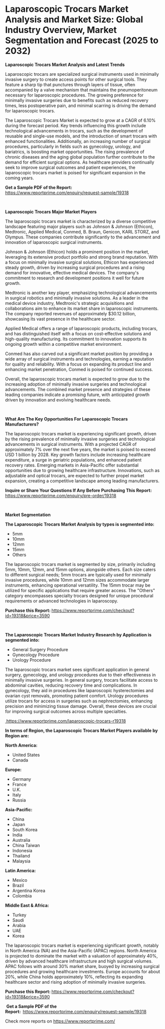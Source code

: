 <p><h1>Laparoscopic Trocars Market Analysis and Market Size: Global Industry Overview, Market Segmentation and Forecast (2025 to 2032)</h1></p><p><strong>Laparoscopic Trocars Market Analysis and Latest Trends</strong></p>
<p><p>Laparoscopic trocars are specialized surgical instruments used in minimally invasive surgery to create access points for other surgical tools. They feature a sharp tip that punctures through layers of tissue, often accompanied by a valve mechanism that maintains the pneumoperitoneum necessary for laparoscopic procedures. The growing preference for minimally invasive surgeries due to benefits such as reduced recovery times, less postoperative pain, and minimal scarring is driving the demand for laparoscopic trocars.</p><p>The Laparoscopic Trocars Market is expected to grow at a CAGR of 6.10% during the forecast period. Key trends influencing this growth include technological advancements in trocars, such as the development of reusable and single-use models, and the introduction of smart trocars with enhanced functionalities. Additionally, an increasing number of surgical procedures, particularly in fields such as gynecology, urology, and bariatrics, is boosting market opportunities. The rising prevalence of chronic diseases and the aging global population further contribute to the demand for efficient surgical options. As healthcare providers continually seek to improve surgical outcomes and patient experiences, the laparoscopic trocars market is poised for significant expansion in the coming years.</p></p>
<p><strong>Get a Sample PDF of the Report:&nbsp;</strong> <a href="https://www.reportprime.com/enquiry/request-sample/19318?utm_campaign=2455&utm_medium=2&utm_source=Github&utm_content=ia&utm_term=19032025&utm_id=laparoscopic-trocars">https://www.reportprime.com/enquiry/request-sample/19318</a></p>
<p>&nbsp;</p>
<p><strong>Laparoscopic Trocars Major Market Players</strong></p>
<p><p>The laparoscopic trocars market is characterized by a diverse competitive landscape featuring major players such as Johnson & Johnson (Ethicon), Medtronic, Applied Medical, Conmed, B. Braun, Genicon, KARL STORZ, and Olympus. These companies contribute significantly to the advancement and innovation of laparoscopic surgical instruments.</p><p>Johnson & Johnson (Ethicon) holds a prominent position in the market, leveraging its extensive product portfolio and strong brand reputation. With a focus on minimally invasive surgical solutions, Ethicon has experienced steady growth, driven by increasing surgical procedures and a rising demand for innovative, effective medical devices. The company's commitment to research and development positions it well for future growth.</p><p>Medtronic is another key player, emphasizing technological advancements in surgical robotics and minimally invasive solutions. As a leader in the medical device industry, Medtronic's strategic acquisitions and collaborations aim to enhance its market share in laparoscopic instruments. The company reported revenues of approximately $30.12 billion, showcasing its vast presence in the healthcare sector.</p><p>Applied Medical offers a range of laparoscopic products, including trocars, and has distinguished itself with a focus on cost-effective solutions and high-quality manufacturing. Its commitment to innovation supports its ongoing growth within a competitive market environment.</p><p>Conmed has also carved out a significant market position by providing a wide array of surgical instruments and technologies, earning a reputation for quality and reliability. With a focus on expanding its product line and enhancing market penetration, Conmed is poised for continued success.</p><p>Overall, the laparoscopic trocars market is expected to grow due to the increasing adoption of minimally invasive surgeries and technological advancements. The combined market presence and strategies of these leading companies indicate a promising future, with anticipated growth driven by innovation and evolving healthcare needs.</p></p>
<p>&nbsp;</p>
<p><strong>What Are The Key Opportunities For Laparoscopic Trocars Manufacturers?</strong></p>
<p><p>The laparoscopic trocars market is experiencing significant growth, driven by the rising prevalence of minimally invasive surgeries and technological advancements in surgical instruments. With a projected CAGR of approximately 7% over the next five years, the market is poised to exceed USD 1 billion by 2028. Key growth factors include increasing healthcare expenditure, a surge in geriatric populations, and enhanced patient recovery rates. Emerging markets in Asia-Pacific offer substantial opportunities due to growing healthcare infrastructure. Innovations, such as adjustable and optical trocars, are expected to further propel market expansion, creating a competitive landscape among leading manufacturers.</p></p>
<p><strong>Inquire or Share Your Questions If Any Before Purchasing This Report:</strong> <a href="https://www.reportprime.com/enquiry/pre-order/19318?utm_campaign=2455&utm_medium=2&utm_source=Github&utm_content=ia&utm_term=19032025&utm_id=laparoscopic-trocars">https://www.reportprime.com/enquiry/pre-order/19318</a></p>
<p>&nbsp;</p>
<p><strong>Market Segmentation</strong></p>
<p><strong>The Laparoscopic Trocars Market Analysis by types is segmented into:</strong></p>
<p><ul><li>5mm</li><li>10mm</li><li>12mm</li><li>15mm</li><li>Others</li></ul></p>
<p><p>The laparoscopic trocars market is segmented by size, primarily including 5mm, 10mm, 12mm, and 15mm options, alongside others. Each size caters to different surgical needs; 5mm trocars are typically used for minimally invasive procedures, while 10mm and 12mm sizes accommodate larger instruments, enhancing operational versatility. The 15mm trocar may be utilized for specific applications that require greater access. The "Others" category encompasses specialty trocars designed for unique procedural requirements or advanced technologies in laparoscopy.</p></p>
<p><strong>Purchase this Report:&nbsp;</strong><a href="https://www.reportprime.com/checkout?id=19318&price=3590&utm_campaign=2455&utm_medium=2&utm_source=Github&utm_content=ia&utm_term=19032025&utm_id=laparoscopic-trocars">https://www.reportprime.com/checkout?id=19318&price=3590</a></p>
<p>&nbsp;</p>
<p><strong>The Laparoscopic Trocars Market Industry Research by Application is segmented into:</strong></p>
<p><ul><li>General Surgery Procedure</li><li>Gynecology Procedure</li><li>Urology Procedure</li></ul></p>
<p><p>The laparoscopic trocars market sees significant application in general surgery, gynecology, and urology procedures due to their effectiveness in minimally invasive surgeries. In general surgery, trocars facilitate access to abdominal cavities, reducing recovery time and complications. In gynecology, they aid in procedures like laparoscopic hysterectomies and ovarian cyst removals, promoting patient comfort. Urology procedures utilize trocars for access in surgeries such as nephrectomies, enhancing precision and minimizing tissue damage. Overall, these devices are crucial for improving surgical outcomes across multiple specialties.</p></p>
<p><a href="https://www.reportprime.com/laparoscopic-trocars-r19318?utm_campaign=2455&utm_medium=2&utm_source=Github&utm_content=ia&utm_term=19032025&utm_id=laparoscopic-trocars">&nbsp;https://www.reportprime.com/laparoscopic-trocars-r19318</a></p>
<p><strong>In terms of Region, the Laparoscopic Trocars Market Players available by Region are:</strong></p>
<p>
    <p> <strong> North America: </strong>
        <ul>
            <li>United States</li>
            <li>Canada</li>
        </ul>
        </p> 
    <p> <strong> Europe: </strong>
        <ul>
            <li>Germany</li>
            <li>France</li>
            <li>U.K.</li>
            <li>Italy</li>
            <li>Russia</li>
        </ul>
        </p> 
    <p> <strong> Asia-Pacific: </strong>
        <ul>
            <li>China</li>
            <li>Japan</li>
            <li>South Korea</li>
            <li>India</li>
            <li>Australia</li>
            <li>China Taiwan</li>
            <li>Indonesia</li>
            <li>Thailand</li>
            <li>Malaysia</li>
        </ul>
        </p> 
    <p> <strong> Latin America: </strong>
        <ul>
            <li>Mexico</li>
            <li>Brazil</li>
            <li>Argentina Korea</li>
            <li>Colombia</li>
        </ul>
        </p> 
    <p> <strong> Middle East & Africa: </strong>
        <ul>
            <li>Turkey</li>
            <li>Saudi</li>
            <li>Arabia</li>
            <li>UAE</li>
            <li>Korea</li>
        </ul>
    </p>
    </p>
<p><p>The laparoscopic trocars market is experiencing significant growth, notably in North America (NA) and the Asia-Pacific (APAC) regions. North America is projected to dominate the market with a valuation of approximately 40%, driven by advanced healthcare infrastructure and high surgical volumes. APAC follows with around 30% market share, buoyed by increasing surgical procedures and growing healthcare investments. Europe accounts for about 20%, while China holds approximately 10%, reflecting its expanding healthcare sector and rising adoption of minimally invasive surgeries.</p></p>
<p><strong>Purchase this Report: </strong><a href="https://www.reportprime.com/checkout?id=19318&price=3590&utm_campaign=2455&utm_medium=2&utm_source=Github&utm_content=ia&utm_term=19032025&utm_id=laparoscopic-trocars">https://www.reportprime.com/checkout?id=19318&price=3590</a></p>
<p>&nbsp;<strong>Get a Sample PDF of the Report:&nbsp;&nbsp;</strong><a href="https://www.reportprime.com/enquiry/request-sample/19318?utm_campaign=2455&utm_medium=2&utm_source=Github&utm_content=ia&utm_term=19032025&utm_id=laparoscopic-trocars">https://www.reportprime.com/enquiry/request-sample/19318</a></p>
<p><strong></strong></p>
<p>Check more reports on <a href="https://www.reportprime.com/?utm_campaign=2455&utm_medium=2&utm_source=Github&utm_content=ia&utm_term=19032025&utm_id=laparoscopic-trocars">https://www.reportprime.com/</a></p>